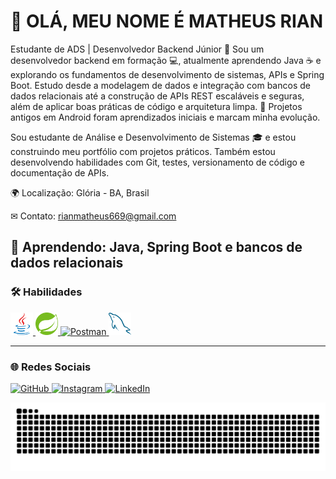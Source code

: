 # 👋 OLÁ, MEU NOME É MATHEUS RIAN
Estudante de ADS | Desenvolvedor Backend Júnior 🚀
Sou um desenvolvedor backend em formação 💻, atualmente aprendendo Java ☕ e explorando os fundamentos de desenvolvimento de sistemas, APIs e Spring Boot.
Estudo desde a modelagem de dados e integração com bancos de dados relacionais até a construção de APIs REST escaláveis e seguras, além de aplicar boas práticas de código e arquitetura limpa.
📂 Projetos antigos em Android foram aprendizados iniciais e marcam minha evolução. 

Sou estudante de Análise e Desenvolvimento de Sistemas 🎓 e estou construindo meu portfólio com projetos práticos. Também estou desenvolvendo habilidades com Git, testes, versionamento de código e documentação de APIs.

🌍 Localização: Glória - BA, Brasil

✉ Contato: rianmatheus669@gmail.com

🧠 Aprendendo: Java, Spring Boot e bancos de dados relacionais
---

### 🛠 Habilidades

<p align="left">
  <a href="https://www.java.com/" target="_blank" rel="noreferrer">
    <img src="https://raw.githubusercontent.com/devicons/devicon/master/icons/java/java-original.svg" width="36" height="36" alt="Java" />
  </a>
  <a href="https://spring.io/projects/spring-boot" target="_blank" rel="noreferrer">
    <img src="https://raw.githubusercontent.com/devicons/devicon/master/icons/spring/spring-original.svg" width="36" height="36" alt="Spring Boot" />
  </a>
  <a href="https://www.postman.com/" target="_blank" rel="noreferrer">
    <img src="https://www.vectorlogo.zone/logos/getpostman/getpostman-icon.svg" width="36" height="36" alt="Postman" />
  </a>
  <a href="https://www.mysql.com/" target="_blank" rel="noreferrer">
    <img src="https://raw.githubusercontent.com/devicons/devicon/master/icons/mysql/mysql-original.svg" width="36" height="36" alt="SQL" />
  </a>
</p>


---


### 🌐 Redes Sociais

<p align="left">
  <a href="https://github.com/matheusrian" target="_blank" rel="noreferrer">
    <img src="https://raw.githubusercontent.com/danielcranney/readme-generator/main/public/icons/socials/github.svg" width="32" height="32" alt="GitHub" />
  </a>
  <a href="https://www.instagram.com/rian144hz" target="_blank" rel="noreferrer">
    <img src="https://raw.githubusercontent.com/danielcranney/readme-generator/main/public/icons/socials/instagram.svg" width="32" height="32" alt="Instagram" />
  </a>
  <a href="https://www.linkedin.com/in/matheus-souza7" target="_blank" rel="noreferrer">
    <img src="https://raw.githubusercontent.com/danielcranney/readme-generator/main/public/icons/socials/linkedin.svg" width="32" height="32" alt="LinkedIn" />
  </a>
</p>

  <img src="https://raw.githubusercontent.com/Rian144hz/Rian144hz/output/snake.svg" alt="Snake animation" />

###


